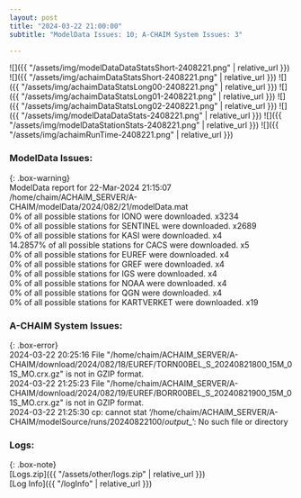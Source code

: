 ```yaml
---
layout: post
title: "2024-03-22 21:00:00"
subtitle: "ModelData Issues: 10; A-CHAIM System Issues: 3"

---
```


![]({{ "/assets/img/modelDataDataStatsShort-2408221.png" | relative_url }})
![]({{ "/assets/img/achaimDataStatsShort-2408221.png" | relative_url }})
![]({{ "/assets/img/achaimDataStatsLong00-2408221.png" | relative_url }})
![]({{ "/assets/img/achaimDataStatsLong01-2408221.png" | relative_url }})
![]({{ "/assets/img/achaimDataStatsLong02-2408221.png" | relative_url }})
![]({{ "/assets/img/modelDataDataStats-2408221.png" | relative_url }})
![]({{ "/assets/img/modelDataStationStats-2408221.png" | relative_url }})
![]({{ "/assets/img/achaimRunTime-2408221.png" | relative_url }})


### ModelData Issues:  
  
{: .box-warning}  
 ModelData report for 22-Mar-2024 21:15:07   
 /home/chaim/ACHAIM_SERVER/A-CHAIM/modelData/2024/082/21/modelData.mat   
 0% of all possible stations for IONO were downloaded. x3234   
 0% of all possible stations for SENTINEL were downloaded. x2689   
 0% of all possible stations for KASI were downloaded. x4   
 14.2857% of all possible stations for CACS were downloaded. x5   
 0% of all possible stations for EUREF were downloaded. x4   
 0% of all possible stations for GREF were downloaded. x4   
 0% of all possible stations for IGS were downloaded. x4   
 0% of all possible stations for NOAA were downloaded. x4   
 0% of all possible stations for QGN were downloaded. x4   
 0% of all possible stations for KARTVERKET were downloaded. x19   
  
### A-CHAIM System Issues:  
  
{: .box-error}  
2024-03-22 20:25:16 File "/home/chaim/ACHAIM_SERVER/A-CHAIM/download/2024/082/18/EUREF/TORN00BEL_S_20240821800_15M_01S_MO.crx.gz" is not in GZIP format.  
2024-03-22 21:25:23 File "/home/chaim/ACHAIM_SERVER/A-CHAIM/download/2024/082/19/EUREF/BORR00BEL_S_20240821900_15M_01S_MO.crx.gz" is not in GZIP format.  
2024-03-22 21:25:30 cp: cannot stat ‘/home/chaim/ACHAIM_SERVER/A-CHAIM/modelSource/runs/20240822100/*output_*’: No such file or directory  

### Logs:  
  
{: .box-note}  
[Logs.zip]({{ "/assets/other/logs.zip" | relative_url }})  
[Log Info]({{ "/logInfo" | relative_url }})  
